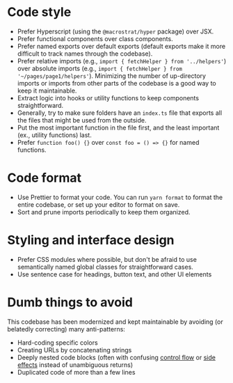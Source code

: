 # Code style

- Prefer Hyperscript (using the `@macrostrat/hyper` package) over JSX.
- Prefer functional components over class components.
- Prefer named exports over default exports (default exports make it more difficult to track names through the codebase).
- Prefer relative imports (e.g., `import { fetchHelper } from '../helpers'`) over absolute imports (e.g., `import { fetchHelper } from '~/pages/page1/helpers'`). Minimizing the number of up-directory imports or imports from other parts of the codebase is a good way to keep it maintainable.
- Extract logic into hooks or utility functions to keep components straightforward.
- Generally, try to make sure folders have an `index.ts` file that exports all the files that might be used from the outside.
- Put the most important function in the file first, and the least important (ex., utility functions) last.
- Prefer `function foo() {}` over `const foo = () => {}` for named functions.

# Code format

- Use Prettier to format your code. You can run `yarn format` to format the entire codebase, or set up your editor to format on save.
- Sort and prune imports periodically to keep them organized.

# Styling and interface design

- Prefer CSS modules where possible, but don't be afraid to use semantically named global classes for straightforward cases.
- Use sentence case for headings, button text, and other UI elements

# Dumb things to avoid

This codebase has been modernized and kept maintainable
by avoiding (or belatedly correcting) many anti-patterns:

- Hard-coding specific colors
- Creating URLs by concatenating strings
- Deeply nested code blocks (often with confusing [control flow](https://en.wikipedia.org/wiki/Control_flow) or [side effects](<https://en.wikipedia.org/wiki/Side_effect_(computer_science)>) instead of unambiguous returns)
- Duplicated code of more than a few lines

